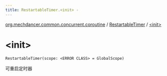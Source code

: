 ```yaml
---
title: RestartableTimer.<init> - 
---
```


[org.mechdancer.common.concurrent.coroutine](../index.html) / [RestartableTimer](index.html) / [&lt;init&gt;](./-init-.html)

# &lt;init&gt;

`RestartableTimer(scope: <ERROR CLASS> = GlobalScope)`

可重启定时器

